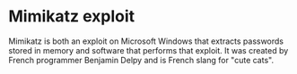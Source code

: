# Mimikatz exploit
Mimikatz is both an exploit on Microsoft Windows that extracts passwords stored in memory and software that performs that exploit. It was created by French programmer Benjamin Delpy and is French slang for "cute cats".
